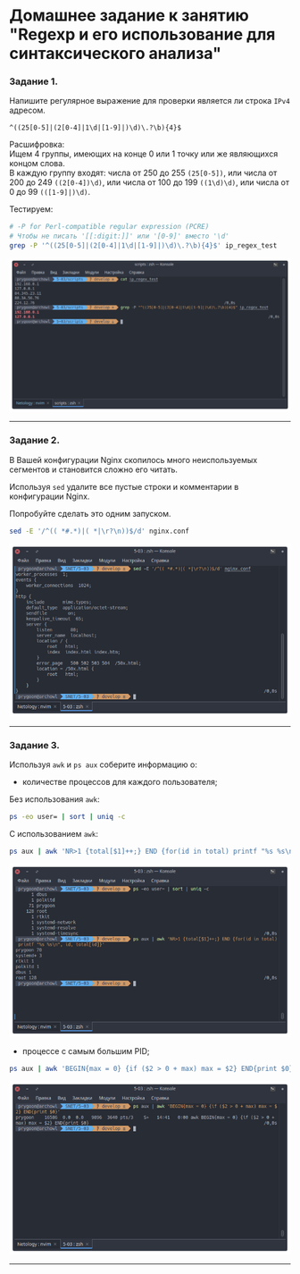 # Домашнее задание к занятию "Regexp и его использование для синтаксического анализа"

### Задание 1.

Напишите регулярное выражение для проверки является ли строка `IPv4` адресом.

```regexp
^((25[0-5]|(2[0-4]|1\d|[1-9]|)\d)\.?\b){4}$
```
Расшифровка:  
Ищем 4 группы, имеющих на конце 0 или 1 точку или же являющихся концом слова.  
В каждую группу входят: числа от 250 до 255 `(25[0-5])`, или числа от 200 до 249 `((2[0-4])\d)`, или числа от 100 до 199 `((1\d)\d)`, или числа от 0 до 99 `(([1-9]|)\d)`.

Тестируем:
```bash
# -P for Perl-compatible regular expression (PCRE)
# Чтобы не писать '[[:digit:]]' или '[0-9]' вместо '\d'
grep -P '^((25[0-5]|(2[0-4]|1\d|[1-9]|)\d)\.?\b){4}$' ip_regex_test
```

![](images/task_1.png "Результат")

---

### Задание 2.

В Вашей конфигурации Nginx скопилось много неиспользуемых сегментов и становится сложно его читать.

Используя `sed` удалите все пустые строки и комментарии в конфигурации Nginx.

Попробуйте сделать это одним запуском.

```bash
sed -E '/^(( *#.*)|( *|\r?\n))$/d' nginx.conf
```
![](images/task_2.png "Результат")

---

### Задание 3.

Используя `awk` и `ps aux` соберите информацию о:
 - количестве процессов для каждого пользователя;  

Без использования `awk`:
```bash
ps -eo user= | sort | uniq -c
```
C использованием `awk`:
```bash
ps aux | awk 'NR>1 {total[$1]++;} END {for(id in total) printf "%s %s\n", id, total[id]}'
```
![](images/task_3_1.png "Результаты")

 - процессе с самым большим PID;
```bash
ps aux | awk 'BEGIN{max = 0} {if ($2 > 0 + max) max = $2} END{print $0}'
```
![](images/task_3_2.png "Результат")

------

